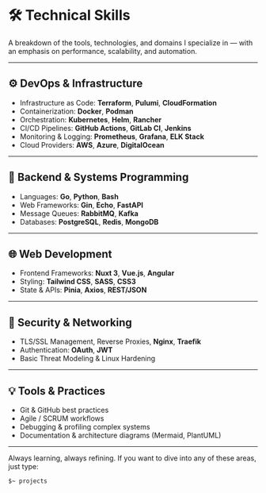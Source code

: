 # 🛠️ Technical Skills

A breakdown of the tools, technologies, and domains I specialize in — with an emphasis on performance, scalability, and automation.

---

## ⚙️ DevOps & Infrastructure

- Infrastructure as Code: **Terraform**, **Pulumi**, **CloudFormation**
- Containerization: **Docker**, **Podman**
- Orchestration: **Kubernetes**, **Helm**, **Rancher**
- CI/CD Pipelines: **GitHub Actions**, **GitLab CI**, **Jenkins**
- Monitoring & Logging: **Prometheus**, **Grafana**, **ELK Stack**
- Cloud Providers: **AWS**, **Azure**, **DigitalOcean**

---

## 🔧 Backend & Systems Programming

- Languages: **Go**, **Python**, **Bash**
- Web Frameworks: **Gin**, **Echo**, **FastAPI**
- Message Queues: **RabbitMQ**, **Kafka**
- Databases: **PostgreSQL**, **Redis**, **MongoDB**

---

## 🌐 Web Development

- Frontend Frameworks: **Nuxt 3**, **Vue.js**, **Angular**
- Styling: **Tailwind CSS**, **SASS**, **CSS3**
- State & APIs: **Pinia**, **Axios**, **REST/JSON**

---

## 🔐 Security & Networking

- TLS/SSL Management, Reverse Proxies, **Nginx**, **Traefik**
- Authentication: **OAuth**, **JWT**
- Basic Threat Modeling & Linux Hardening

---

## 💡 Tools & Practices

- Git & GitHub best practices
- Agile / SCRUM workflows
- Debugging & profiling complex systems
- Documentation & architecture diagrams (Mermaid, PlantUML)

---

Always learning, always refining. If you want to dive into any of these areas, just type:

```bash
$~ projects
```
